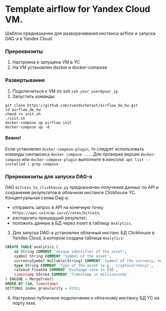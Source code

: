 # Template airflow for Yandex Cloud VM.

Шаблон предназначен для разворачивания инстанса airflow и запуска DAG-а в Yandex Cloud.

### Пререквизиты 
1. Настроена и запущена VM в YC
2. На VM установлен docker и docker-compose

### Развертывание 
1. Подключиться к VM по ssh `ssh your_user@your_ip`
2. Запустить команды:
``` 
git clone https://github.com/zvezdochetast/airflow_de_hw.git
cd airflow_de_hw
chmod +x init.sh 
./init.sh
docker-compose up airflow-init 
docker-compose up -d
```
#### Важно!
Если установлен `docker-compose-plugin`, то следует использовать команды синтаксиса `docker compose ...`.
Для проверки версии `docker-compose` или `docker-compose-plugin` выполните в консоли: `apt list --installed | grep compose`


### Пререквизиты для запуска DAG-а
DAG `bitcoin_to_clickhouse.py` предназначен получения данных по API и сохранения результатов в облачном инстансе Clickhouse YC.
Концептуальная схема Dag-a: 
- отправить запрос в API на конечную точку `https://api.coincap.io/v2/rates/bitcoin`;
- распарсить пришедший результат;
- положить данные в БД через insert в таблицу `Analytics`.

3. Для запуска DAG-а установлен облачный инстанс БД Clickhouse в Yandex Cloud, в котором создана таблица `Analytics`:
```sql
CREATE TABLE analytics (
    id String COMMENT 'Unique identifier of the asset',
    symbol String COMMENT 'Symbol of the asset',
    currencySymbol Nullable(String) COMMENT 'Symbol of the currency, nullable',
    type String COMMENT 'Type of the asset (e.g., cryptocurrency)',
    rateUsd Float64 COMMENT 'Exchange rate in USD',
    timestamp UInt64 COMMENT 'Timestamp in milliseconds'
) ENGINE = MergeTree()
ORDER BY (id, timestamp)
SETTINGS index_granularity = 8192;

```
4. Настроено публичное подключение к облачному инстансу БД YC на порту `9440`.
